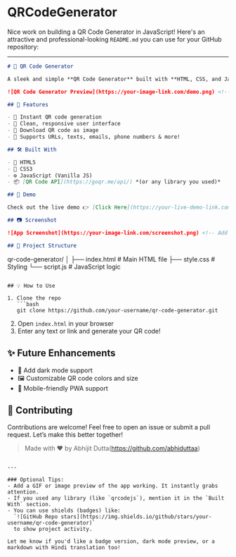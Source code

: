 # QRCodeGenerator
Nice work on building a QR Code Generator in JavaScript! Here's an attractive and professional-looking `README.md` you can use for your GitHub repository:

---

```markdown
# 🔳 QR Code Generator

A sleek and simple **QR Code Generator** built with **HTML, CSS, and JavaScript**. Instantly generate QR codes for any text or URL with a beautiful and responsive UI.

![QR Code Generator Preview](https://your-image-link.com/demo.png) <!-- Replace with a screenshot/gif of your app -->

## 🚀 Features

- 🔹 Instant QR code generation
- 🔹 Clean, responsive user interface
- 🔹 Download QR code as image
- 🔹 Supports URLs, texts, emails, phone numbers & more!

## 🛠️ Built With

- 🧩 HTML5
- 🎨 CSS3
- ⚙️ JavaScript (Vanilla JS)
- 📦 [QR Code API](https://goqr.me/api/) *(or any library you used)*

## 📸 Demo

Check out the live demo 👉 [Click Here](https://your-live-demo-link.com)

## 📷 Screenshot

![App Screenshot](https://your-image-link.com/screenshot.png) <!-- Add a screenshot of your project -->

## 📂 Project Structure

```
qr-code-generator/
│
├── index.html        # Main HTML file
├── style.css         # Styling
└── script.js         # JavaScript logic
```

## 💡 How to Use

1. Clone the repo
   ```bash
   git clone https://github.com/your-username/qr-code-generator.git
   ```
2. Open `index.html` in your browser
3. Enter any text or link and generate your QR code!

## ✨ Future Enhancements

- 📱 Add dark mode support
- 🖼️ Customizable QR code colors and size
- 📱 Mobile-friendly PWA support

## 🤝 Contributing

Contributions are welcome! Feel free to open an issue or submit a pull request. Let’s make this better together!



> Made with ❤️ by Abhijit Dutta(https://github.com/abhiduttaa)
```

---

### Optional Tips:
- Add a GIF or image preview of the app working. It instantly grabs attention.
- If you used any library (like `qrcodejs`), mention it in the `Built With` section.
- You can use shields (badges) like:  
  `![GitHub Repo stars](https://img.shields.io/github/stars/your-username/qr-code-generator)`  
  to show project activity.

Let me know if you'd like a badge version, dark mode preview, or a markdown with Hindi translation too!
